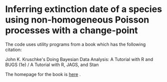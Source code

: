 # Inferring extinction date of a species using non-homogeneous Poisson processes with a change-point

The code uses utility programs from a book which  has the following citation:

 John K. Kruschke's Doing Bayesian Data Analysis: A Tutorial with R and BUGS (1e) / A Tutorial with R, JAGS, and Stan

The homepage for the book is [here](https://sites.google.com/site/doingbayesiandataanalysis/) . 
